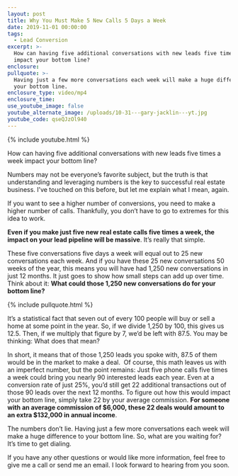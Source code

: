 ```yaml
---
layout: post
title: Why You Must Make 5 New Calls 5 Days a Week
date: 2019-11-01 00:00:00
tags:
  - Lead Conversion
excerpt: >-
  How can having five additional conversations with new leads five times a week
  impact your bottom line?
enclosure:
pullquote: >-
  Having just a few more conversations each week will make a huge difference to
  your bottom line.
enclosure_type: video/mp4
enclosure_time:
use_youtube_image: false
youtube_alternate_image: /uploads/10-31---gary-jacklin---yt.jpg
youtube_code: qseQJzOl940
---
```


{% include youtube.html %}

How can having five additional conversations with new leads five times a week impact your bottom line?

Numbers may not be everyone’s favorite subject, but the truth is that understanding and leveraging numbers is the key to successful real estate business. I’ve touched on this before, but let me explain what I mean, again.

If you want to see a higher number of conversions, you need to make a higher number of calls. Thankfully, you don’t have to go to extremes for this idea to work.

**Even if you make just five new real estate calls five times a week, the impact on your lead pipeline will be massive**. It’s really that simple.

These five conversations five days a week will equal out to 25 new conversations each week. And if you have these 25 new conversations 50 weeks of the year, this means you will have had 1,250 new conversations in just 12 months. It just goes to show how small steps can add up over time. Think about it: **What could those 1,250 new conversations do for your bottom line?**

{% include pullquote.html %}

It’s a statistical fact that seven out of every 100 people will buy or sell a home at some point in the year. So, if we divide 1,250 by 100, this gives us 12.5. Then, if we multiply that figure by 7, we’d be left with 87.5. You may be thinking: What does that mean?

In short, it means that of those 1,250 leads you spoke with, 87.5 of them would be in the market to make a deal. &nbsp;Of course, this math leaves us with an imperfect number, but the point remains: Just five phone calls five times a week could bring you nearly 90 interested leads each year. Even at a conversion rate of just 25%, you’d still get 22 additional transactions out of those 90 leads over the next 12 months. To figure out how this would impact your bottom line, simply take 22 by your average commission. **For someone with an average commission of $6,000, these 22 deals would amount to an extra $132,000 in annual income**.

The numbers don’t lie. Having just a few more conversations each week will make a huge difference to your bottom line. So, what are you waiting for? It’s time to get dialing.

If you have any other questions or would like more information, feel free to give me a call or send me an email. I look forward to hearing from you soon.